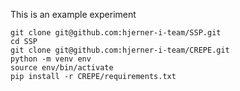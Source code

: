 This is an example experiment

```
git clone git@github.com:hjerner-i-team/SSP.git
cd SSP
git clone git@github.com:hjerner-i-team/CREPE.git
python -m venv env
source env/bin/activate
pip install -r CREPE/requirements.txt
```
